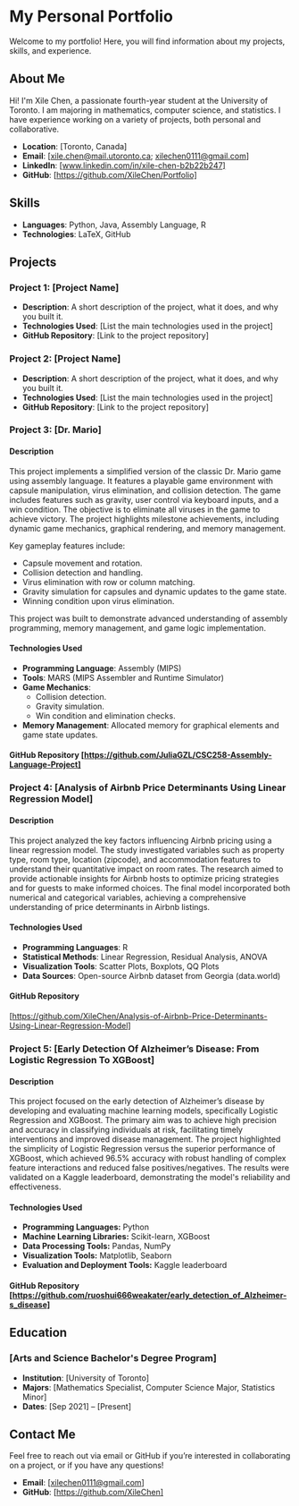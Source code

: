 # My Personal Portfolio

Welcome to my portfolio! Here, you will find information about my projects, skills, and experience.

## About Me

Hi! I'm Xile Chen, a passionate fourth-year student at the University of Toronto. I am majoring in mathematics, computer science, and statistics. I have experience working on a variety of projects, both personal and collaborative.

- **Location**: [Toronto, Canada]
- **Email**: [xile.chen@mail.utoronto.ca; xilechen0111@gmail.com]
- **LinkedIn**: [www.linkedin.com/in/xile-chen-b2b22b247]
- **GitHub**: [https://github.com/XileChen/Portfolio]

## Skills

- **Languages**: Python, Java, Assembly Language, R
- **Technologies**: LaTeX, GitHub

## Projects

### Project 1: [Project Name]
- **Description**: A short description of the project, what it does, and why you built it.
- **Technologies Used**: [List the main technologies used in the project]
- **GitHub Repository**: [Link to the project repository]

### Project 2: [Project Name]
- **Description**: A short description of the project, what it does, and why you built it.
- **Technologies Used**: [List the main technologies used in the project]
- **GitHub Repository**: [Link to the project repository]

### Project 3: [Dr. Mario]
#### Description

This project implements a simplified version of the classic Dr. Mario game using assembly language. It features a playable game environment with capsule manipulation, virus elimination, and collision detection. The game includes features such as gravity, user control via keyboard inputs, and a win condition. The objective is to eliminate all viruses in the game to achieve victory. The project highlights milestone achievements, including dynamic game mechanics, graphical rendering, and memory management.

Key gameplay features include:
- Capsule movement and rotation.
- Collision detection and handling.
- Virus elimination with row or column matching.
- Gravity simulation for capsules and dynamic updates to the game state.
- Winning condition upon virus elimination.

This project was built to demonstrate advanced understanding of assembly programming, memory management, and game logic implementation.

#### Technologies Used

- **Programming Language**: Assembly (MIPS)
- **Tools**: MARS (MIPS Assembler and Runtime Simulator)
- **Game Mechanics**:
  - Collision detection.
  - Gravity simulation.
  - Win condition and elimination checks.
- **Memory Management**: Allocated memory for graphical elements and game state updates.

#### GitHub Repository [https://github.com/JuliaGZL/CSC258-Assembly-Language-Project]

### Project 4: [Analysis of Airbnb Price Determinants Using Linear Regression Model]
#### Description
This project analyzed the key factors influencing Airbnb pricing using a linear regression model. The study investigated variables such as property type, room type, location (zipcode), and accommodation features to understand their quantitative impact on room rates. The research aimed to provide actionable insights for Airbnb hosts to optimize pricing strategies and for guests to make informed choices. The final model incorporated both numerical and categorical variables, achieving a comprehensive understanding of price determinants in Airbnb listings.
#### Technologies Used
- **Programming Languages**: R
- **Statistical Methods**: Linear Regression, Residual Analysis, ANOVA
- **Visualization Tools**: Scatter Plots, Boxplots, QQ Plots
- **Data Sources**: Open-source Airbnb dataset from Georgia (data.world)
#### GitHub Repository
[https://github.com/XileChen/Analysis-of-Airbnb-Price-Determinants-Using-Linear-Regression-Model]

  
### Project 5: [Early Detection Of Alzheimer’s Disease: From Logistic Regression To XGBoost]
#### Description

This project focused on the early detection of Alzheimer’s disease by developing and evaluating machine learning models, specifically Logistic Regression and XGBoost. The primary aim was to achieve high precision and accuracy in classifying individuals at risk, facilitating timely interventions and improved disease management. The project highlighted the simplicity of Logistic Regression versus the superior performance of XGBoost, which achieved 96.5% accuracy with robust handling of complex feature interactions and reduced false positives/negatives. The results were validated on a Kaggle leaderboard, demonstrating the model's reliability and effectiveness.

#### Technologies Used

- **Programming Languages:** Python
- **Machine Learning Libraries:** Scikit-learn, XGBoost
- **Data Processing Tools:** Pandas, NumPy
- **Visualization Tools:** Matplotlib, Seaborn
- **Evaluation and Deployment Tools:** Kaggle leaderboard
#### GitHub Repository [https://github.com/ruoshui666weakater/early_detection_of_Alzheimer-s_disease]

## Education

### [Arts and Science Bachelor's Degree Program]
- **Institution**: [University of Toronto]
- **Majors**: [Mathematics Specialist, Computer Science Major, Statistics Minor]
- **Dates**: [Sep 2021] – [Present]

## Contact Me

Feel free to reach out via email or GitHub if you’re interested in collaborating on a project, or if you have any questions!

- **Email**: [xilechen0111@gmail.com]
- **GitHub**: [https://github.com/XileChen]
